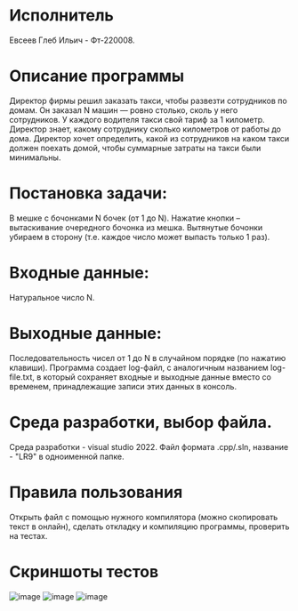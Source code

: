 # Исполнитель
Евсеев Глеб Ильич - Фт-220008.

# Описание программы
Директор фирмы решил заказать такси, чтобы развезти сотрудников по домам. Он заказал N машин — ровно столько, сколь у него сотрудников. У каждого водителя такси свой тариф за 1 километр. Директор знает, какому сотруднику сколько километров от работы до дома. Директор хочет определить, какой из сотрудников на каком такси должен поехать домой, чтобы суммарные затраты на такси были минимальны.  

# Постановка задачи: 
В мешке с бочонками N бочек (от 1 до N). 
Нажатие кнопки – вытаскивание очередного бочонка из мешка. 
Вытянутые бочонки убираем в сторону (т.е. каждое число может выпасть только 1 раз). 
# Входные данные: 
Натуральное число N.  
# Выходные данные: 
Последовательность чисел от 1 до N в случайном порядке (по нажатию клавиши). Программа создает log-файл, с аналогичным названием log-file.txt, в который сохраняет входные и выходные данные вместо со временем, принадлежащие записи этих данных в консоль.
# Среда разработки, выбор файла.
Среда разработки - visual studio 2022.
Файл формата .cpp/.sln, название - "LR9" в одноименной папке.

# Правила пользования
Открыть файл с помощью нужного компилятора (можно скопировать текст в онлайн), сделать откладку и компиляцию программы, проверить на тестах.

# Скриншоты тестов
![image](https://github.com/4s4ken/LR-9/assets/65232734/86f5d057-9964-4421-b079-f42f054ff4f3)
![image](https://github.com/4s4ken/LR-9/assets/65232734/270a0d83-9a8c-4ed4-a453-e7bea07cdee5)
![image](https://github.com/4s4ken/LR-9/assets/65232734/7bb6aa66-2329-4828-b6c7-ece7027f00dc)
